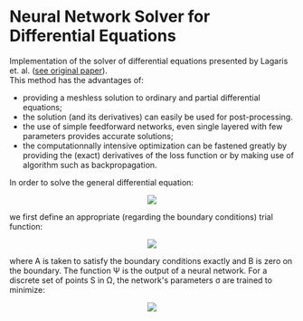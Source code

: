 # Neural Network Solver for Differential Equations
Implementation of the solver of differential equations presented by Lagaris et. al. ([see original paper](https://doi.org/10.1109/72.712178)).  
This method has the advantages of:
  * providing a meshless solution to ordinary and partial differential equations;
  * the solution (and its derivatives) can easily be used for post-processing.  
  * the use of simple feedforward networks, even single layered with few parameters provides accurate solutions;
  * the computationnally intensive optimization can be fastened greatly by providing the (exact) derivatives of the loss function or by making use of algorithm such as backpropagation. 

In order to solve the general differential equation:  
<p align="center">
<img src="https://latex.codecogs.com/png.latex?%5Cdpi%7B100%7D%20%5Clarge%20%5CLarge%20%5Cleft%5C%7B%5Cbegin%7Bmatrix%7D%20G%28%5Cvec%20x%2C%20f%28%5Cvec%20x%29%2C%20%5Cnabla%20f%28%5Cvec%20x%29%2C%20%5Cnabla%5E2%28%5Cvec%20x%29%29%20%3D%200%2C%20%26%20%5Cqquad%20%5Cvec%20x%5Cin%5COmega%5Csubset%5Cmathbb%20R%5Ed%2C%5C%5C%20f%28%5Cvec%20x%29%20%3D%20g%28%5Cvec%20x%29%2C%20%26%20%5Cqquad%20%5Cvec%20x%5Cin%5CGamma_D%2C%5C%5C%20%5Cnabla%20f%28%5Cvec%20x%29%5Ccdot%5Cvec%20n%20%3D%20h%28%5Cvec%20x%29%2C%20%26%20%5Cqquad%20%5Cvec%20x%5Cin%5CGamma_N%2C%20%5Cend%7Bmatrix%7D%5Cright.">
</p>

we first define an appropriate (regarding the boundary conditions) trial function:  
<p align="center">
<img src="https://latex.codecogs.com/png.latex?%5Cdpi%7B100%7D%20%5Clarge%20%5CLarge%20%5Cvarphi%28%5Cvec%20x%29%20%3D%20A%28%5Cvec%20x%29%20&plus;%20B%28%5Cvec%20x%29%5CPsi%28%5Cvec%20x%29">
</p>
where A is taken to satisfy the boundary conditions exactly and B is zero on the boundary. The function Ψ is the output of a neural network.   
For a discrete set of points S in Ω, the network's parameters σ are trained to minimize:  
<p align="center">
<img src="https://latex.codecogs.com/png.latex?%5Cdpi%7B100%7D%20%5Clarge%20%5CLarge%20J%28%5Csigma%29%20%3D%20%5Csum_%7B%5Cvec%20x%5Cin%20S%7D%20G%28%5Cvec%20x%2C%20%5Cphi%28%5Cvec%20x%29%2C%20%5Cnabla%5Cphi%28%5Cvec%20x%29%2C%20%5Cnabla%5E2%5Cphi%28%5Cvec%20x%29%29%5E2">
</p>

